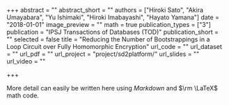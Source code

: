 +++
abstract = ""
abstract_short = ""
authors = ["Hiroki Sato", "Akira Umayabara", "Yu Ishimaki", "Hiroki Imabayashi", "Hayato Yamana"]
date = "2018-01-01"
image_preview = ""
math = true
publication_types = ["3"]
publication = "IPSJ Transactions of Databases (TOD)"
publication_short = ""
selected = false 
title = "Reducing the Number of Bootstrappings in a Loop Circuit over Fully Homomorphic Encryption"
url_code = ""
url_dataset = ""
url_pdf = ""
url_project = "project/sd2platform/"
url_slides = ""
url_video = ""

+++

More detail can easily be written here using *Markdown* and $\rm \LaTeX$ math code.
